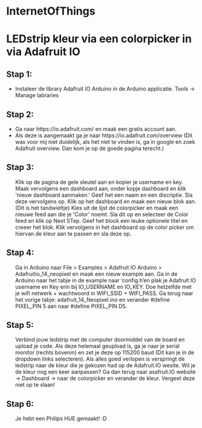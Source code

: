 # InternetOfThings

<H1> LEDstrip kleur via een colorpicker in via Adafruit IO </H1> 


<H2>Stap 1: </H2>
<ul>
  <li>Instaleer de library Adafruit IO Arduino in de Arduino applicatie. Tools -> Manage labraries</li>
</ul>

<H2>Stap 2: </H2>
<ul>
<li> Ga naar https://io.adafruit.com/ en maak een gratis account aan. </li>
<li> Als deze is aangemaakt ga je naar https://io.adafruit.com/overview (Dit was voor mij niet duidelijk, als het niet te vinden is, ga in google en zoek Adafruit overview. Dan kom je op de goede pagina terecht.) </li>
</ul>

<H2>Stap 3: </H2>
<ul>
Klik op de pagina de gele sleutel aan en kopier je username en key. Maak vervolgens een dashboard aan, onder kopje dashboard en klik 'nieuw dashboard aanmaken.'
Geef het een naam en een discriptie. Sla deze vervolgens op. Klik op het dashboard en maak een nieuw blok aan. (Dit is het tandwieltje) Kies uit de lijst de colorpicker en maak een nieuwe feed aan die je 'Color' noemt. Sla dit op en selecteer de Color feed en klik op Next STep. Geef het block een leuke optionele titel en creeer het blok. Klik vervolgens in het dashboard op de color picker om hiervan de kleur aan te passen en sla deze op.
</ul>

<H2>Stap 4: </H2> 
<ul>
Ga in Arduino naar File > Examples > Adafruit IO Arduino > Adafruitio_14_neopixel en maak een nieuw example aan. Ga in de Arduino naar het tabje in de example naar ‘config.h’en plak je Adafruit IO username en Key erin bij IO_USERNAME en IO_KEY. Doe hetzelfde met je wifi netwerk + wachtwoord in WIFI_SSID + WIFI_PASS. Ga terug naar het vorige tabje: adafruit_14_Neopixel.ino en verander #define PIXEL_PIN 5 aan naar #define PIXEL_PIN D5.
</ul>

<H2>Stap 5: </H2>
<ul>
Verbind jouw ledstrip met de computer doormiddel van de board en upload je code. Als deze helemaal geupload is, ga je naar je serial monitor (rechts bovenin) en zet je deze op 115200 baud (Dit kan je in de dropdown links selecteren). Als alles goed verlopen is verspringt de ledstrip naar de kleur die je gekozen had op de Adafruit.IO wesite. Wil je de kleur nog een keer aanpassen? Ga dan terug naar asafruit.IO website -> Dashboard -> naar de colorpicker en verander de kleur. Vergeet deze niet op te slaan!
</ul>


<H2>Stap 6: </H2> 
<ul>
Je hebt een Philips HUE gemaakt! :D
</ul>
